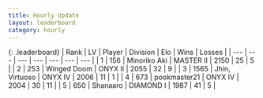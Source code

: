 ```yaml
---
title: Hourly Update
layout: leaderboard
category: hourly
---
```


{: .leaderboard}
| Rank | LV | Player | Division | Elo | Wins | Losses |
| --- | --- | --- | --- | --- | --- | --- |
| <span data-change="0">1</span> | 156 | <span title="ID: 456466">Minoriko Aki</span> | MASTER II | <span data-change="0">2150</span> | <span data-change="0">25</span> | <span data-change="0">5</span> |
| <span data-change="0">2</span> | 253 | <span title="ID: 744396">Winged Doom</span> | ONYX II | <span data-change="0">2055</span> | <span data-change="0">32</span> | <span data-change="0">9</span> |
| <span data-change="3">3</span> | 1565 | <span title="ID: 451068">Jhin, Virtuoso</span> | ONYX IV | <span data-change="41">2006</span> | <span data-change="3">11</span> | <span data-change="0">1</span> |
| <span data-change="-1">4</span> | 673 | <span title="ID: 652474">pookmaster21</span> | ONYX IV | <span data-change="0">2004</span> | <span data-change="0">30</span> | <span data-change="0">11</span> |
| <span data-change="2">5</span> | 650 | <span title="ID: 152948">Shanaaro</span> | DIAMOND I | <span data-change="23">1987</span> | <span data-change="3">41</span> | <span data-change="1">5</span> |